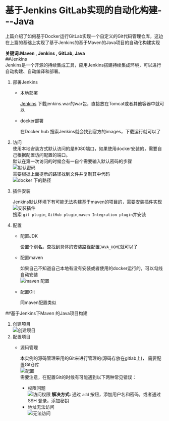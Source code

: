 # 基于Jenkins GitLab实现的自动化构建---Java  

上篇介绍了如何基于Docker运行GitLab实现一个自定义的Git代码管理仓库，这边在上篇的基础上实现了基于Jenkins的基于Maven的Java项目的自动化构建实现   

__关键词:Maven , Jenkins , GitLab, Java__    
##Jenkins   
Jenkins是一个开源的持续集成工具，应用Jenkins搭建持续集成环境，可以进行自动构建、自动编译和部署。  

1. 部署Jenkins  
    * 本地部署
      
        [Jenkins](http://jenkins-ci.org/) 下载jenkins.war的war包，直接放在Tomcat或者其他容器中就可以   
    * docker部署  
        
        在Docker hub 搜索Jenkins就会找到官方的images，下载运行就可以了  

2. 访问  
    使用本地安装方式默认访问的是8080端口，如果使用docker安装的，需要自己根据配置访问配置的端口。  
    默认在第一次访问的时候会有一自个需要输入默认密码的步骤  
    ![默认密码](http://omy43wh36.bkt.clouddn.com/Snip20171109_15.png)  
    需要根据上面提示的路径找到文件并复制其中代码   
    ![docker 下的路径](http://omy43wh36.bkt.clouddn.com/Snip20171109_16.png)  

3. 插件安装    

    Jenkins默认环境下有可能无法构建基于maven的项目的，需要安装插件实现  
    ![安装插件](http://omy43wh36.bkt.clouddn.com/Snip20171110_22.png)     
    搜索 `git plugin`, `GitHub plugin`,`maven Integration plugin`并安装  
    
4. 配置  
    * 配置JDK    
    
        设置个别名。查找到具体的安装路径配置`JAVA_HOME`就可以了 
    * 配置maven  
    
      如果自己不知道自己本地有没有安装或者使用的docker运行的，可以勾线 自动安装  
          ![maven 配置](http://omy43wh36.bkt.clouddn.com/5999951-1be31e27361f4991.png)  
    * 配置Git   
     
        同maven配置类似  



##基于Jenkins下Maven 的Java项目构建  
1. 创建项目  
    ![创建项目](http://omy43wh36.bkt.clouddn.com/Snip20171109_21.png)
2. 配置项目  
    * 源码管理
      
        本实例的源码管理采用的Git来进行管理的(源码存放在gitlab上)， 需要配置Git仓库  
        ![配置](http://omy43wh36.bkt.clouddn.com/Snip20171110_25.png)  
        需要注意，在配置Git的时候有可能遇到以下两种常见错误：  
        * 权限问题  
            ![访问权限](http://omy43wh36.bkt.clouddn.com/Snip20171109_17.png)
            __解决方式:__ 通过 `add` 按钮，添加用户名和密码，或者通过SSH 登录，添加秘钥  
        * 地址无法访问  
            ![无法访问]()















